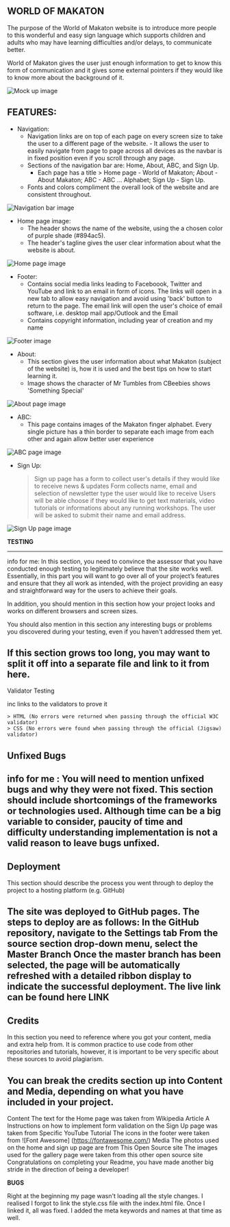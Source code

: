 ## **WORLD OF MAKATON**

The purpose of the World of Makaton website is to introduce more people to this wonderful and easy sign language which supports children and adults who may have learning difficulties and/or delays, to communicate better.

World of Makaton gives the user just enough information to get to know this form of communication and it gives some external pointers if they would like to know more about the background of it. 


![Mock up image](wireframes/mockup.JPG)


<h2><strong>FEATURES:</strong></h2>
<a></a>

- Navigation: 
    - Navigation links are on top of each page on every screen size to take the user to a different page of the website.
          - It allows the user to easily navigate from page to page across all devices as the navbar is in fixed position even if you scroll through any page.
    - Sections of the navigation bar are: Home, About, ABC, and Sign Up.
        - Each page has a title > Home page - World of Makaton; About - About Makaton; ABC - ABC ... Alphabet; Sign Up - Sign Up.
    - Fonts and colors compliment the overall look of the website and are consistent throughout.

![Navigation bar image](wireframes/fixed_navbar.PNG)

- Home page image:
    - The header shows the name of the website, using the a chosen color of purple shade (#894ac5). 
    - The header's tagline gives the user clear information about what the website is about.

![Home page image](wireframes/home_page.png)

- Footer: 
    - Contains social media links leading to Faceboook, Twitter and YouTube and link to an email in form of icons. The links will open in a new tab to allow easy navigation and avoid using 'back' button to return to the page. The email link will open the user's choice of email software, i.e. desktop mail app/Outlook and the Email
    - Contains copyright information, including year of creation and my name

![Footer image](wireframes/footer.PNG)

- About:
    - This section gives the user information about what Makaton (subject of the website) is, how it is used and the best tips on how to start learning it.
    - Image shows the character of Mr Tumbles from CBeebies shows 'Something Special'

![About page image](wireframes/about_page.PNG)

- ABC:
    - This page contains images of the Makaton finger alphabet. Every single picture has a thin border to separate each image from each other and again allow better user experience

![ABC page image](wireframes/abc_page.PNG)

- Sign Up:
    > Sign up page has a form to collect user's details if they would like to receive news & updates
    > Form collects name, email and selection of newsletter type the user would like to receive
    > Users will be able choose if they would like to get text materials, video tutorials or informations about any running workshops. The user will be asked to submit their name and email address.

![Sign Up page image](wireframes/sign_up_page.PNG)


<strong>TESTING</strong>

------
info for me: In this section, you need to convince the assessor that you have conducted enough testing to legitimately believe that the site works well. Essentially, in this part you will want to go over all of your project’s features and ensure that they all work as intended, with the project providing an easy and straightforward way for the users to achieve their goals.

In addition, you should mention in this section how your project looks and works on different browsers and screen sizes.

You should also mention in this section any interesting bugs or problems you discovered during your testing, even if you haven't addressed them yet.

If this section grows too long, you may want to split it off into a separate file and link to it from here.
------

Validator Testing

inc links to the validators to prove it

    > HTML (No errors were returned when passing through the official W3C validator) 
    > CSS (No errors were found when passing through the official (Jigsaw) validator)

Unfixed Bugs
------
info for me : You will need to mention unfixed bugs and why they were not fixed. This section should include shortcomings of the frameworks or technologies used. Although time can be a big variable to consider, paucity of time and difficulty understanding implementation is not a valid reason to leave bugs unfixed.
------

Deployment
------
This section should describe the process you went through to deploy the project to a hosting platform (e.g. GitHub)

The site was deployed to GitHub pages. The steps to deploy are as follows:
In the GitHub repository, navigate to the Settings tab
From the source section drop-down menu, select the Master Branch
Once the master branch has been selected, the page will be automatically refreshed with a detailed ribbon display to indicate the successful deployment.
The live link can be found here LINK
------

Credits
------
In this section you need to reference where you got your content, media and extra help from. It is common practice to use code from other repositories and tutorials, however, it is important to be very specific about these sources to avoid plagiarism.

You can break the credits section up into Content and Media, depending on what you have included in your project.
------

Content
The text for the Home page was taken from Wikipedia Article A
Instructions on how to implement form validation on the Sign Up page was taken from Specific YouTube Tutorial
The icons in the footer were taken from ![Font Awesome] (https://fontawesome.com/)
Media
The photos used on the home and sign up page are from This Open Source site
The images used for the gallery page were taken from this other open source site
Congratulations on completing your Readme, you have made another big stride in the direction of being a developer!

<strong>BUGS</strong>

Right at the beginning my page wasn't loading all the style changes. I realised I forgot to link the style.css file with the index.html file. Once I linked it, all was fixed.
I added the meta keywords and names at that time as well. 
